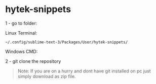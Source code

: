 # hytek-snippets

1 - go to folder:

  Linux Terminal: 
    
    ~/.config/sublime-text-3/Packages/User/hytek-snippets/
  
  Windows CMD: 

2 - git clone the repository



> Note: If you are on a hurry and dont have git installed on pc just simply download as zip file.
